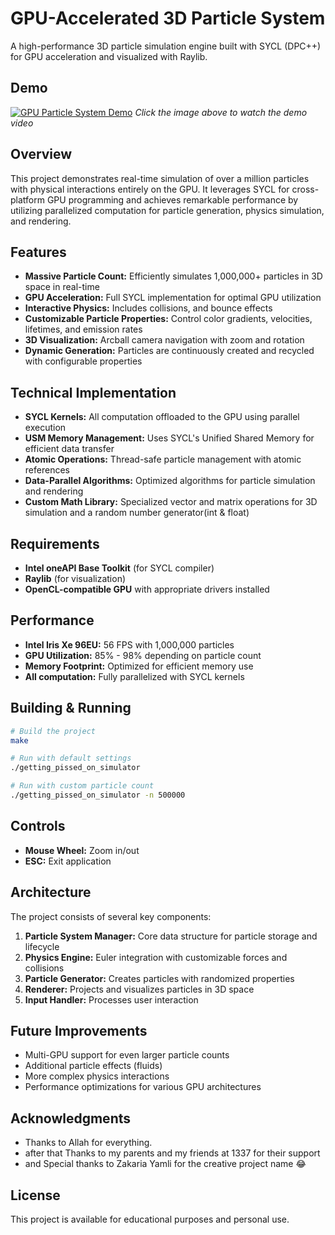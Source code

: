 # GPU-Accelerated 3D Particle System

A high-performance 3D particle simulation engine built with SYCL (DPC++) for GPU acceleration and visualized with Raylib.

## Demo

[![GPU Particle System Demo](https://img.youtube.com/vi/stwff1vwfuw/0.jpg)](https://youtu.be/stwff1vwfuw)
*Click the image above to watch the demo video*

## Overview

This project demonstrates real-time simulation of over a million particles with physical interactions entirely on the GPU. It leverages SYCL for cross-platform GPU programming and achieves remarkable performance by utilizing parallelized computation for particle generation, physics simulation, and rendering.

## Features

- **Massive Particle Count:** Efficiently simulates 1,000,000+ particles in 3D space in real-time
- **GPU Acceleration:** Full SYCL implementation for optimal GPU utilization
- **Interactive Physics:** Includes collisions, and bounce effects
- **Customizable Particle Properties:** Control color gradients, velocities, lifetimes, and emission rates
- **3D Visualization:** Arcball camera navigation with zoom and rotation
- **Dynamic Generation:** Particles are continuously created and recycled with configurable properties

## Technical Implementation

- **SYCL Kernels:** All computation offloaded to the GPU using parallel execution
- **USM Memory Management:** Uses SYCL's Unified Shared Memory for efficient data transfer
- **Atomic Operations:** Thread-safe particle management with atomic references
- **Data-Parallel Algorithms:** Optimized algorithms for particle simulation and rendering
- **Custom Math Library:** Specialized vector and matrix operations for 3D simulation and a random number generator(int & float)

## Requirements

- **Intel oneAPI Base Toolkit** (for SYCL compiler)
- **Raylib** (for visualization)
- **OpenCL-compatible GPU** with appropriate drivers installed

## Performance

- **Intel Iris Xe 96EU:** 56 FPS with 1,000,000 particles
- **GPU Utilization:** 85% - 98% depending on particle count
- **Memory Footprint:** Optimized for efficient memory use
- **All computation:** Fully parallelized with SYCL kernels

## Building & Running

```bash
# Build the project
make

# Run with default settings
./getting_pissed_on_simulator

# Run with custom particle count
./getting_pissed_on_simulator -n 500000
```

## Controls

- **Mouse Wheel:** Zoom in/out
- **ESC:** Exit application

## Architecture

The project consists of several key components:

1. **Particle System Manager:** Core data structure for particle storage and lifecycle
2. **Physics Engine:** Euler integration with customizable forces and collisions
3. **Particle Generator:** Creates particles with randomized properties
4. **Renderer:** Projects and visualizes particles in 3D space
5. **Input Handler:** Processes user interaction

## Future Improvements

- Multi-GPU support for even larger particle counts
- Additional particle effects (fluids)
- More complex physics interactions
- Performance optimizations for various GPU architectures

## Acknowledgments

- Thanks to Allah for everything. 
- after that Thanks to my parents and my friends at 1337 for their support
- and Special thanks to Zakaria Yamli for the creative project name 😂

## License

This project is available for educational purposes and personal use.

